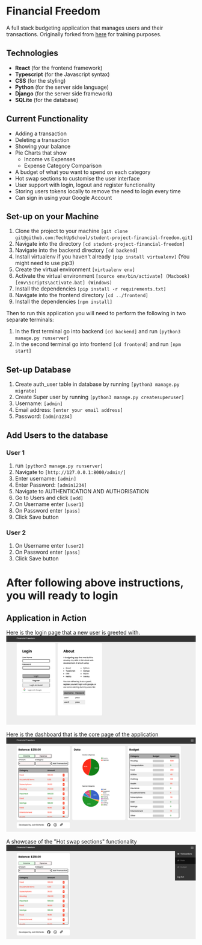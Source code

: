 # Financial Freedom
A full stack budgeting application that manages users and their transactions.
Originally forked from [here](https://github.com/joshuarichards001/financial-freedom) for training purposes.

## Technologies

- **React** (for the frontend framework)
- **Typescript** (for the Javascript syntax)
- **CSS** (for the styling)
- **Python** (for the server side language)
- **Django** (for the server side framework)
- **SQLite** (for the database)

## Current Functionality

- Adding a transaction
- Deleting a transaction
- Showing your balance
- Pie Charts that show
  - Income vs Expenses
  - Expense Category Comparison
- A budget of what you want to spend on each category
- Hot swap sections to customise the user interface
- User support with login, logout and register functionality
- Storing users tokens locally to remove the need to login every time
- Can sign in using your Google Account

## Set-up on your Machine

1. Clone the project to your machine `[git clone git@github.com:TechUpSchool/student-project-financial-freedom.git]`
2. Navigate into the directory `[cd student-project-financial-freedom]`
3. Navigate into the backend directory `[cd backend]`
4. Install virtualenv if you haven't already `[pip install virtualenv]` (You might need to use pip3)
5. Create the virtual environment `[virtualenv env]`
6. Activate the virtual environment `[source env/bin/activate] (Macbook) [env\Scripts\activate.bat] (Windows)`
7. Install the dependencies `[pip install -r requirements.txt]`
8. Navigate into the frontend directory `[cd ../frontend]`
9. Install the dependencies `[npm install]`

Then to run this application you will need to perform the following in two separate terminals:

1. In the first terminal go into backend `[cd backend]` and run `[python3 manage.py runserver]`
2. In the second terminal go into frontend `[cd frontend]` and run `[npm start]`


## Set-up Database

1. Create auth_user table in database by running `[python3 manage.py migrate]`
2. Create Super user by running `[python3 manage.py createsuperuser]`
3. Username: `[admin]`
4. Email address: `[enter your email address]`
5. Password: `[admin1234]`

## Add Users to the database
### User 1
1. run `[python3 manage.py runserver]`
2. Navigate to `[http://127.0.0.1:8000/admin/]`
3. Enter username: `[admin]`
4. Enter Password: `[admin1234]`
5. Navigate to AUTHENTICATION AND AUTHORISATION
6. Go to Users and click `[add]`
7. On Username enter `[user1]`
8. On Password enter `[pass]`
9. Click Save button

### User 2
1. On Username enter `[user2]`
2. On Password enter `[pass]`
3. Click Save button

# After following above instructions, you will ready to login


## Application in Action

Here is the login page that a new user is greeted with.
![Login](demo-images/login-pic.png)

Here is the dashboard that is the core page of the application
![Full Tour](demo-images/dashboard-pic.png)

A showcase of the "Hot swap sections" functionality
![Hide](demo-images/hiddencard-pic.png)
